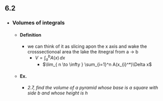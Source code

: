 ## 6.2
- ### Volumes of integrals
	- #### Definition
		- we can think of it as slicing apon the x axis and wake the crosssectionoal area the lake the itnegral from a -> b
			- $V=\int _{a}^{b}A(x) \, dx$
				- $\lim_{ n \to \infty } \sum_{i=1}^n A(x_{i}^*)\Delta x$
	- #### Ex. 
		- ###### 2.7, find the volume of a pyramid whose base is a square with side b and whose height is h 
